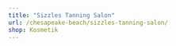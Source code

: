 ```yaml
---
title: "Sizzles Tanning Salon"
url: /chesapeake-beach/sizzles-tanning-salon/
shop: Kosmetik
---
```

